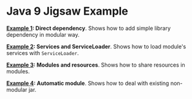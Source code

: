 # Java 9 Jigsaw Example

**[Example 1](https://github.com/annimon-tutorials/Java-9-Jigsaw-Example/tree/example-1): Direct dependency**. Shows how to add simple library dependency in modular way.

**[Example 2](https://github.com/annimon-tutorials/Java-9-Jigsaw-Example/tree/example-2): Services and ServiceLoader**. Shows how to load module's services with `ServiceLoader`.

**[Example 3](https://github.com/annimon-tutorials/Java-9-Jigsaw-Example/tree/example-3): Modules and resources**. Shows how to share resources in modules.

**[Example 4](https://github.com/annimon-tutorials/Java-9-Jigsaw-Example/tree/example-4): Automatic module**. Shows how to deal with existing non-modular jar.
